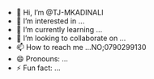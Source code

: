 - 👋 Hi, I’m @TJ-MKADINALI
- 👀 I’m interested in ...
- 🌱 I’m currently learning ...
- 💞️ I’m looking to collaborate on ...
- 📫 How to reach me ...NO;0790299130
- 😄 Pronouns: ...
- ⚡ Fun fact: ...

<!---
TJ-MKADINALI/TJ-MKADINALI is a ✨ special ✨ repository because its `README.md` (this file) appears on your GitHub profile.
You can click the Preview link to take a look at your changes.
--->
